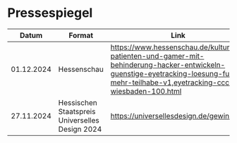 # Pressespiegel

| Datum | Format | Link |
| --- | --- | --- |
| 01.12.2024 | Hessenschau | <https://www.hessenschau.de/kultur/als-patienten-und-gamer-mit-behinderung-hacker-entwickeln-guenstige-eyetracking-loesung-fuer-mehr-teilhabe-v1,eyetracking-ccc-wiesbaden-100.html> |
| 27.11.2024 | Hessischen Staatspreis Universelles Design 2024 | <https://universellesdesign.de/gewinner>|
